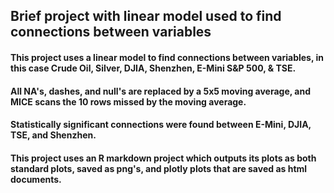 
## Brief project with linear model used to find connections between variables

#### This project uses a linear model to find connections between variables, in this case Crude Oil, Silver, DJIA, Shenzhen, E-Mini S&P 500, & TSE.

#### All NA's, dashes, and null's are replaced by a 5x5 moving average, and MICE scans the 10 rows missed by the moving average.

#### Statistically significant connections were found between E-Mini, DJIA, TSE, and Shenzhen.

#### This project uses an R markdown project which  outputs its plots as both standard plots, saved as png's, and plotly plots that are saved as html documents. 
